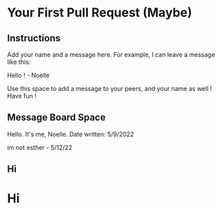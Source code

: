 # Your First Pull Request (Maybe)

## Instructions

Add your name and a message here. For example, I can leave a message like this:

Hello ! - Noelle

Use this space to add a message to your peers, and your name as well ! Have fun !

## Message Board Space

Hello. It's me, Noelle. Date written: 5/9/2022 

im not esther - 5/12/22
## Hi
# Hi

